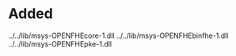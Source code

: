 # Added
../../lib/msys-OPENFHEcore-1.dll
../../lib/msys-OPENFHEbinfhe-1.dll
../../lib/msys-OPENFHEpke-1.dll
